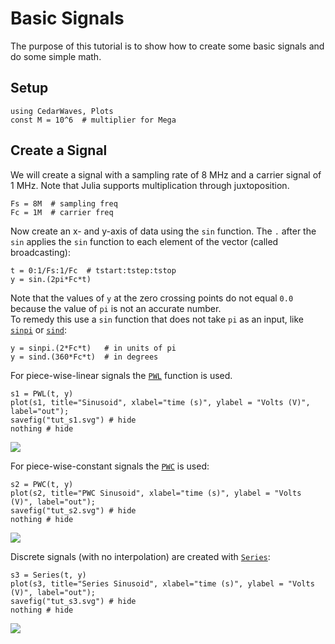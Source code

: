 # Basic Signals

The purpose of this tutorial is to show how to create some basic signals and do some simple math.

## Setup

```@repl tut1
using CedarWaves, Plots
const M = 10^6  # multiplier for Mega
```

## Create a Signal

We will create a signal with a sampling rate of 8 MHz and a carrier signal of 1 MHz.
Note that Julia supports multiplication through juxtoposition.

```@repl tut1
Fs = 8M  # sampling freq
Fc = 1M  # carrier freq
```

Now create an x- and y-axis of data using the `sin` function.  The `.` after the `sin` applies the `sin` function to each
element of the vector (called broadcasting):

```@repl tut1
t = 0:1/Fs:1/Fc  # tstart:tstep:tstop
y = sin.(2pi*Fc*t)
```

Note that the values of `y` at the zero crossing points do not equal `0.0` because the value of `pi` is not an accurate number.  
To remedy this use a `sin` function that does not take `pi` as an input, like [`sinpi`](@ref) or [`sind`](@ref):


```@repl tut1
y = sinpi.(2*Fc*t)   # in units of pi
y = sind.(360*Fc*t)  # in degrees
```

For piece-wise-linear signals the [`PWL`](@ref) function is used.  

```@repl tut1
s1 = PWL(t, y)
plot(s1, title="Sinusoid", xlabel="time (s)", ylabel = "Volts (V)", label="out");
savefig("tut_s1.svg") # hide
nothing # hide
```

![](tut_s1.svg)

For piece-wise-constant signals the [`PWC`](@ref) is used:

```@repl tut1
s2 = PWC(t, y)
plot(s2, title="PWC Sinusoid", xlabel="time (s)", ylabel = "Volts (V)", label="out");
savefig("tut_s2.svg") # hide
nothing # hide
```

![](tut_s2.svg)

Discrete signals (with no interpolation) are created with [`Series`](@ref):

```@repl tut1
s3 = Series(t, y)
plot(s3, title="Series Sinusoid", xlabel="time (s)", ylabel = "Volts (V)", label="out");
savefig("tut_s3.svg") # hide
nothing # hide
```

![](tut_s3.svg)

